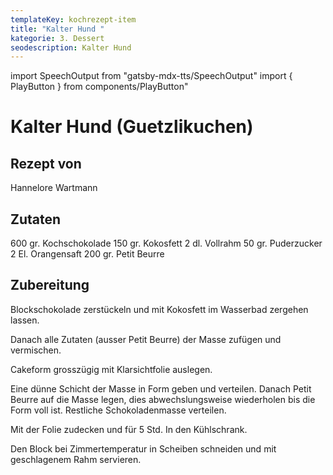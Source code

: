 ```yaml
---
templateKey: kochrezept-item
title: "Kalter Hund "
kategorie: 3. Dessert
seodescription: Kalter Hund
---
```

import SpeechOutput from "gatsby-mdx-tts/SpeechOutput"
import { PlayButton } from components/PlayButton"

<SpeechOutput id="kochrezept-hannelore-wartmann-kalter-hund" customPlayButton={PlayButton}>

# Kalter Hund (Guetzlikuchen)

## Rezept von
Hannelore Wartmann

## Zutaten
600 gr. Kochschokolade
150 gr. Kokosfett
2 dl. Vollrahm
50 gr. Puderzucker
2 El. Orangensaft
200 gr. Petit Beurre


## Zubereitung
Blockschokolade zerstückeln und mit Kokosfett im Wasserbad zergehen lassen.

Danach alle Zutaten (ausser Petit Beurre) der Masse zufügen und vermischen.

Cakeform grosszügig mit Klarsichtfolie auslegen.

Eine dünne Schicht der Masse in Form geben und verteilen. Danach Petit Beurre auf die Masse legen, dies abwechslungsweise wiederholen bis die Form voll ist. Restliche Schokoladenmasse verteilen.

Mit der Folie zudecken und für 5 Std. In den Kühlschrank.

Den Block bei Zimmertemperatur in Scheiben schneiden und mit geschlagenem Rahm servieren.



</SpeechOutput>